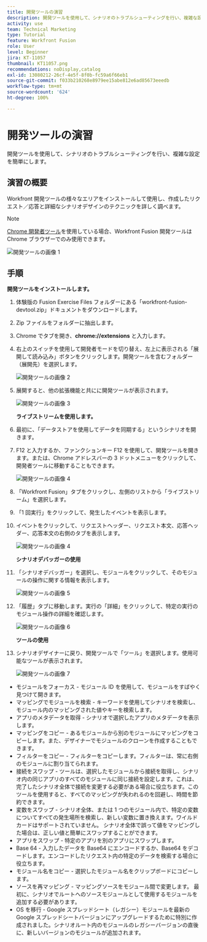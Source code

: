 ```yaml
---
title: 開発ツールの演習
description: 開発ツールを使用して、シナリオのトラブルシューティングを行い、複雑な設定を簡単にします。
activity: use
team: Technical Marketing
type: Tutorial
feature: Workfront Fusion
role: User
level: Beginner
jira: KT-11057
thumbnail: KT11057.png
recommendations: noDisplay,catalog
exl-id: 13080212-26cf-4e5f-8f0b-fc59a6f66eb1
source-git-commit: f033b210268e8979ee15abe812e6ad85673eeedb
workflow-type: tm+mt
source-wordcount: '624'
ht-degree: 100%

---
```


# 開発ツールの演習

開発ツールを使用して、シナリオのトラブルシューティングを行い、複雑な設定を簡単にします。

## 演習の概要

Workfront 開発ツールの様々なエリアをインストールして使用し、作成したリクエスト／応答と詳細なシナリオデザインのテクニックを詳しく調べます。

>[!NOTE]
>
>[Chrome 開発者ツール](https://developer.chrome.com/docs/devtools/)を使用している場合、Workfront Fusion 開発ツールは Chrome ブラウザーでのみ使用できます。

![開発ツールの画像 1](../12-exercises/assets/devtool-walkthrough-1.png)

## 手順

**開発ツールをインストールします。**

1. 体験版の Fusion Exercise Files フォルダーにある「workfront-fusion-devtool.zip」ドキュメントをダウンロードします。
1. Zip ファイルをフォルダーに抽出します。
1. Chrome でタブを開き、**chrome://extensions** と入力します。
1. 右上のスイッチを使用して開発者モードを切り替え、左上に表示される「展開して読み込み」ボタンをクリックします。開発ツールを含むフォルダー（展開先）を選択します。

   ![開発ツールの画像 2](../12-exercises/assets/devtool-walkthrough-2.png)

1. 展開すると、他の拡張機能と共にに開発ツールが表示されます。

   ![開発ツールの画像 3](../12-exercises/assets/devtool-walkthrough-3.png)

   **ライブストリームを使用します。**

1. 最初に、「データストアを使用してデータを同期する」というシナリオを開きます。
1. F12 と入力するか、ファンクションキー F12 を使用して、開発ツールを開きます。または、Chrome アドレスバーの 3 ドットメニューをクリックして、開発者ツールに移動することもできます。

   ![開発ツールの画像 4](../12-exercises/assets/navigate-to-devtools.png)

1. 「Workfront Fusion」タブをクリックし、左側のリストから「ライブストリーム」を選択します。
1. 「1 回実行」をクリックして、発生したイベントを表示します。
1. イベントをクリックして、リクエストヘッダー、リクエスト本文、応答ヘッダー、応答本文の右側のタブを表示します。

   ![開発ツールの画像 4](../12-exercises/assets/devtool-walkthrough-4.png)

   **シナリオデバッガーの使用**

1. 「シナリオデバッガー」を選択し、モジュールをクリックして、そのモジュールの操作に関する情報を表示します。

   ![開発ツールの画像 5](../12-exercises/assets/devtool-walkthrough-5.png)

1. 「履歴」タブに移動します。実行の「詳細」をクリックして、特定の実行のモジュール操作の詳細を確認します。

   ![開発ツールの画像 6](../12-exercises/assets/devtool-walkthrough-6.png)

   **ツールの使用**

1. シナリオデザイナーに戻り、開発ツールで「ツール」を選択します。使用可能なツールが表示されます。

   ![開発ツールの画像 7](../12-exercises/assets/devtool-walkthrough-7.png)

+ モジュールをフォーカス - モジュール ID を使用して、モジュールをすばやく見つけて開きます。
+ マッピングでモジュールを検索 - キーワードを使用してシナリオを検索し、モジュール内のマッピングされた値やキーを検索します。
+ アプリのメタデータを取得 - シナリオで選択したアプリのメタデータを表示します。
+ マッピングをコピー - あるモジュールから別のモジュールにマッピングをコピーします。また、デザイナーでモジュールのクローンを作成することもできます。
+ フィルターをコピー - フィルターをコピーします。フィルターは、常に右側のモジュールに割り当てられます。
+ 接続をスワップ - ツールは、選択したモジュールから接続を取得し、シナリオ内の同じアプリのすべてのモジュールに同じ接続を設定します。これは、完了したシナリオ全体で接続を変更する必要がある場合に役立ちます。このツールを使用すると、すべてのマッピングが失われるのを回避し、時間を節約できます。
+ 変数をスワップ - シナリオ全体、または 1 つのモジュール内で、特定の変数についてすべての発生場所を検索し、新しい変数に置き換えます。ワイルドカードはサポートされていません。 シナリオ全体で誤って値をマッピングした場合は、正しい値と簡単にスワップすることができます。
+ アプリをスワップ - 特定のアプリを別のアプリにスワップします。
+ Base 64 - 入力したデータを Base64 にエンコードするか、Base64 をデコードします。エンコードしたリクエスト内の特定のデータを検索する場合に役立ちます。
+ モジュール名をコピー - 選択したモジュール名をクリップボードにコピーします。
+ ソースを再マッピング - マッピングソースをモジュール間で変更します。 最初に、シナリオでルートへのソースモジュールとして使用するモジュールを追加する必要があります。
+ OS を移行 - Google スプレッドシート（レガシー）モジュールを最新の Google スプレッドシートバージョンにアップグレードするために特別に作成されました。シナリオルート内のモジュールのレガシーバージョンの直後に、新しいバージョンのモジュールが追加されます。
